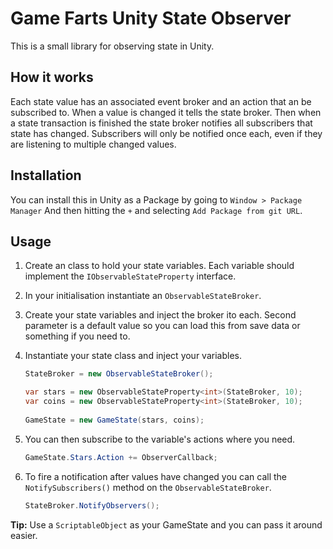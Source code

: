 # Game Farts Unity State Observer

This is a small library for observing state in Unity.

## How it works
Each state value has an associated event broker and an action that an be subscribed to. When a value is changed it tells the state broker. Then when a state transaction is finished the state broker notifies all subscribers that state has changed. Subscribers will only be notified once each, even if they are listening to multiple changed values.

## Installation
You can install this in Unity as a Package by going to `Window > Package Manager` And then hitting the `+` and selecting `Add Package from git URL`. 

## Usage
1. Create an class to hold your state variables. Each variable should implement the `IObservableStateProperty` interface.
2. In your initialisation instantiate an `ObservableStateBroker`. 
3. Create your state variables and inject the broker ito each. Second parameter is a default value so you can load this from save data or something if you need to.
4. Instantiate your state class and inject your variables.

    ```c#
    StateBroker = new ObservableStateBroker();
    
    var stars = new ObservableStateProperty<int>(StateBroker, 10);
    var coins = new ObservableStateProperty<int>(StateBroker, 10);
        
    GameState = new GameState(stars, coins);
    ```

5. You can then subscribe to the variable's actions where you need.
    ```c#
    GameState.Stars.Action += ObserverCallback;
    ```
6. To fire a notification after values have changed you can call the `NotifySubscribers()` method on the `ObservableStateBroker`.
    ```c#
    StateBroker.NotifyObservers();
    ```
   
**Tip:** Use a `ScriptableObject` as your GameState and you can pass it around easier.